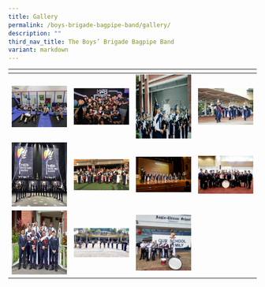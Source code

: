 ```yaml
---
title: Gallery
permalink: /boys-brigade-bagpipe-band/gallery/
description: ""
third_nav_title: The Boys’ Brigade Bagpipe Band
variant: markdown
---
```

<table>
<thead>
  <tr>
    <th style="width:200px"></th>
    <th style="width:200px"></th>
    <th style="width:200px"></th>
		<th style="width:200px"></th>
  </tr>
</thead>
<tbody>
  <tr>
    <td style="text-align:center"><a href="/images/bbbb1.jpeg"> <img src="/images/bbbb1.jpeg" style="width:200px"></a></td>
    <td style="text-align:center"><a href="/images/bbbb2.jpeg"> <img src="/images/bbbb2.jpeg" style="width:200px"></a></td>
    <td style="text-align:center"><a href="/images/bbbb3.jpeg"> <img src="/images/bbbb3.jpeg" style="width:200px; height: 130px"></a></td>
    <td style="text-align:center"><a href="/images/bbbb4.jpeg"> <img src="/images/bbbb4.jpeg" style="width:200px"></a></td>
  </tr>
   <tr>
    <td style="text-align:center"><a href="/images/bbbb5.jpeg"> <img src="/images/bbbb5.jpeg" style="width:200px; height: 130px"></a></td>
    <td style="text-align:center"><a href="/images/bbbb6.jpeg"> <img src="/images/bbbb6.jpeg" style="width:200px"></a></td>
    <td style="text-align:center"><a href="/images/bbbb7.png"> <img src="/images/bbbb7.png" style="width:200px"></a></td>
		  <td style="text-align:center"><a href="/images/20230527_154358.jpg"> <img src="/images/20230527_154358.jpg" style="width:200px"></a></td>
  </tr>
	<tr>
    <td style="text-align:center"><a href="/images/20230402_103454.jpg"> <img src="/images/20230402_103454.jpg" style="width:200px; height: 130px"></a></td>
    <td style="text-align:center"><a href="/images/20230402_101911.jpg"> <img src="/images/20230402_101911.jpg" style="width:200px"></a></td>
    <td style="text-align:center"><a href="/images/20230112_072636.jpg"> <img src="/images/20230112_072636.jpg" style="width:200px"></a></td>
		  
  </tr>
</tbody>
</table>
